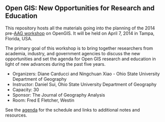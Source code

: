 ## Open GIS: New Opportunities for Research and Education

This repository hosts all the materials going into the planning of the 2014 pre-[AAG workshop](http://www.aag.org/annualmeeting/workshops) on OpenGIS. It will be held on April 7, 2014 in Tampa, Florida, USA.

The primary goal of this workshop is to bring together researchers from academia, industry, and government agencies to discuss the new opportunities and set the agenda for Open GIS research and education in light of new advances during the past five years.


* Organizers: Diane Carducci and Ningchuan Xiao - Ohio State University Department of Geography
* Instructor: Daniel Sui, Ohio State University Department of Geography
* Capacity: 30
* Sponsor: The Journal of Geography Analysis
* Room: Fred E Fletcher, Westin

See the [agenda](agenda.md) for the schedule and links to additional notes and resources.